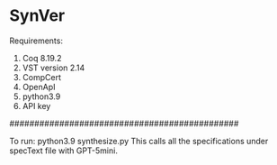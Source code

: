 # SynVer

Requirements:
1. Coq 8.19.2
2. VST version 2.14
3. CompCert
4. OpenApI
5. python3.9
6. API key


##############################################

To run:
python3.9 synthesize.py <API-KEY>
This calls all the specifications under specText file with GPT-5mini. 


